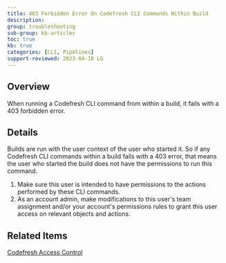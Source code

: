 ```yaml
---
title: 403 Forbidden Error On Codefresh CLI Commands Within Build
description: 
group: troubleshooting
sub-group: kb-articles
toc: true
kb: true
categories: [CLI, Pipelines]
support-reviewed: 2023-04-18 LG
---
```


## Overview

When running a Codefresh CLI command from within a build, it fails with a 403
forbidden error.

## Details

Builds are run with the user context of the user who started it. So if any
Codefresh CLI commands within a build fails with a 403 error, that means the
user who started the build does not have the permissions to run this command.

  1. Make sure this user is intended to have permissions to the actions performed by these CLI commands.
  2. As an account admin, make modifications to this user's team assignment and/or your account's permissions rules to grant this user access on relevant objects and actions.

## Related Items

[Codefresh Access
Control](https://codefresh.io/docs/docs/administration/access-control/)
